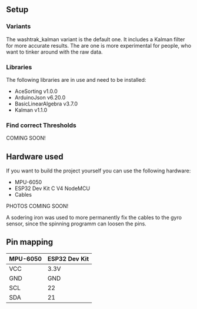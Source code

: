 ## Setup



### Variants

The washtrak_kalman variant is the default one. It includes a Kalman filter for more accurate results. The are one is more experimental for people, who want to tinker around with the raw data.

### Libraries

The following libraries are in use and need to be installed:

- AceSorting v1.0.0
- ArduinoJson v6.20.0
- BasicLinearAlgebra v3.7.0
- Kalman v1.1.0

### Find correct Thresholds

COMING SOON!

## Hardware used

If you want to build the project yourself you can use the following hardware:

- MPU-6050
- ESP32 Dev Kit C V4 NodeMCU
- Cables

PHOTOS COMING SOON!

A sodering iron was used to more permanently fix the cables to the gyro sensor, since the spinning programm can loosen the pins. 

## Pin mapping

| MPU-6050  | ESP32 Dev Kit  |
|---|---|
| VCC  | 3.3V  |
| GND  | GND |
| SCL  | 22  |
| SDA | 21 |
